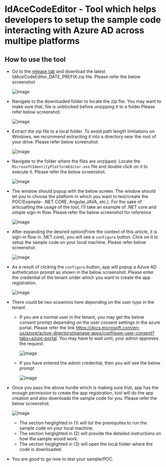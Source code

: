 # IdAceCodeEditor - Tool which helps developers to setup the sample code interacting with Azure AD across multipe platforms

## How to use the tool

- Go to the [release tab](https://github.com/PramodKumarHK89/IdAceCodeEditor/releases) and download the latest IdAceCodeEditor_DATE_PREFIX.zip file. Please refer the below screenshot 
 
  ![image](https://user-images.githubusercontent.com/62542910/163815680-47e832e8-b4ad-4356-817c-1d41ffeed774.png)
  
- Navigate to the downloaded folder to locate the zip file. You may want to make sure that, file is unblocked before unzipping it to a folder.Please refer below screenshot.
  
  ![image](https://user-images.githubusercontent.com/62542910/163815521-fa009689-e1b7-4227-9730-d545141ddbe3.png)
  
- Extract the zip file to a local folder. To avoid path length limitations on Windows, we recommend extracting it into a directory near the root of your drive. Please refer below screenshot.

  ![image](https://user-images.githubusercontent.com/62542910/163816428-98c1bbf8-c1da-4288-9824-f71aa49dd87f.png)

- Navigate to the folder where the files are unzipped. Locate the `MicrosoftIdentityPlatformEditor.exe` file and double click on it to execute it. Please refer the below screenshot.

  ![image](https://user-images.githubusercontent.com/62542910/163816900-a9353835-764b-4b7c-ab12-f9250ebd2888.png)

- The window should popup with the below screen. The window should let you to choose the platform in which you want to test/create the POC(Example- .NET CORE, Angular,JAVA, etc.). For the sake of articualting the usage of the tool, I'll take an example of .NET core and simple sign-in flow. Please refer the below screenshot for reference

  ![image](https://user-images.githubusercontent.com/62542910/163817828-2bc0c55e-e468-4bd2-8095-6309ca06c697.png)

- After expanding the desired option(From the context of this article, it is sign-in flow in .NET core), you will see a `configure` button. Click on it to setup the sample code on your local machine. Please refer below screenshot

  ![image](https://user-images.githubusercontent.com/62542910/163818358-fe3bdab7-3a94-4472-b920-01d0d7bf7f13.png)

- As a result of clicking the `configure` button, app will popup a Azure AD authetication prompt as shown in the below screenshot. Please enter the credential of the tenant under which you want to create the app registration. 

  ![image](https://user-images.githubusercontent.com/62542910/163818736-727e0623-1369-4446-93d2-c06369f7718a.png)

- There could be two sceanrios here depending on the user type in the tenant. 
  - If you are a normal user in the tenant, you may get the below consent prompt depending on the user consent settings in the azure portal. Please refer the link https://docs.microsoft.com/en-us/azure/active-directory/manage-apps/configure-user-consent?tabs=azure-portal. You may have to wait until, your admin approves the request. 
     
     ![image](https://user-images.githubusercontent.com/62542910/163821155-6860cc41-3bd3-4e6d-af42-f635996d7658.png)
     
  - If you have entered the admin credential, then you will see the below prompt
  
    ![image](https://user-images.githubusercontent.com/62542910/163821326-45454624-6aa4-4068-993e-4b87a0dbf4d7.png)

- Once you pass the above hurdle which is making sure that, app has the enough permission to create the app registration, tool will do the app creation and also downloads the sample code for you. Please refer the below screenshot. 

  ![image](https://user-images.githubusercontent.com/62542910/163822328-75f29c70-de47-4ad0-92ca-cc64303a29bc.png)
  
  - The section heiglighted in (1) will list the  prerequites to run the sample code on your local machine. 
  - The section heiglighted in (2) will provide the detailed instructions on how the sample would work.
  - The section heiglighted in (3) will open the local folder where the code is downloaded.

- You are good to go now to test your sample/POC. 

